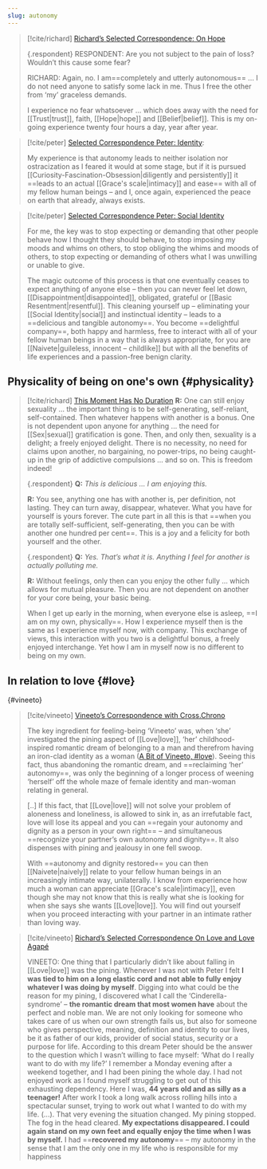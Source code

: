 ```yaml
---
slug: autonomy
---
```


> [!cite/richard] [Richard’s Selected Correspondence: On Hope](https://www.actualfreedom.com.au/richard/selectedcorrespondence/sc-hope.htm)
> 
> {.respondent}
> RESPONDENT: Are you not subject to the pain of loss? Wouldn’t this cause some fear?
> 
> RICHARD: Again, no. I am==completely and utterly autonomous== ... I do not need anyone to satisfy some lack in me. Thus I free the other from ‘my’ graceless demands.
> 
> I experience no fear whatsoever ... which does away with the need for [[Trust|trust]], faith, [[Hope|hope]] and [[Belief|belief]]. This is my on-going experience twenty four hours a day, year after year.



> [!cite/peter] [Selected Correspondence Peter: Identity](http://www.actualfreedom.com.au/actualism/peter/selected-correspondence/corr-identity.htm):
> 
> My experience is that autonomy leads to neither isolation nor ostracization as I feared it would at some stage, but if it is pursued [[Curiosity-Fascination-Obsession|diligently and persistently]] it ==leads to an actual [[Grace's scale|intimacy]] and ease== with all of my fellow human beings – and I, once again, experienced the peace on earth that already, always exists.

> [!cite/peter] [Selected Correspondence Peter: Social Identity](https://actualfreedom.com.au/actualism/peter/selected-correspondence/corr-socialidentity2.htm)
> 
> For me, the key was to stop expecting or demanding that other people behave how I thought they should behave, to stop imposing my moods and whims on others, to stop obliging the whims and moods of others, to stop expecting or demanding of others what I was unwilling or unable to give.
> 
> The magic outcome of this process is that one eventually ceases to expect anything of anyone else – then you can never feel let down, [[Disappointment|disappointed]], obligated, grateful or [[Basic Resentment|resentful]]. This cleaning yourself up – eliminating your [[Social Identity|social]] and instinctual identity – leads to a ==delicious and tangible autonomy==. You become ==delightful company==, both happy and harmless, free to interact with all of your fellow human beings in a way that is always appropriate, for you are [[Naivete|guileless, innocent – childlike]] but with all the benefits of life experiences and a passion-free benign clarity.

## Physicality of being on one's own {#physicality}

> [!cite/richard] [This Moment Has No Duration](https://www.actualfreedom.com.au/richard/audiotapeddialogues/thismomenthasnoduration.htm)
> **R:** One can still enjoy sexuality ... the important thing is to be self-generating, self-reliant, self-contained. Then whatever happens with another is a bonus. One is not dependent upon anyone for anything ... the need for [[Sex|sexual]] gratification is gone. Then, and only then, sexuality is a delight; a freely enjoyed delight. There is no necessity, no need for claims upon another, no bargaining, no power-trips, no being caught-up in the grip of addictive compulsions ... and so on. This is freedom indeed!
> 
> {.respondent}
> **Q:** _This is delicious ... I am enjoying this._
> 
> **R:** You see, anything one has with another is, per definition, not lasting. They can turn away, disappear, whatever. What you have for yourself is yours forever. The cute part in all this is that ==when you are totally self-sufficient, self-generating, then you can be with another one hundred per cent==. This is a joy and a felicity for both yourself and the other.
> 
> {.respondent}
> **Q:** _Yes. That’s what it is. Anything I feel for another is actually polluting me._
> 
> **R:** Without feelings, only then can you enjoy the other fully ... which allows for mutual pleasure. Then you are not dependent on another for your core being, your basic being.
> 
> When I get up early in the morning, when everyone else is asleep, ==I am on my own, physically==. How I experience myself then is the same as I experience myself now, with company. This exchange of views, this interaction with you two is a delightful bonus, a freely enjoyed interchange. Yet how I am in myself now is no different to being on my own.

## In relation to love {#love}

{#vineeto}
> [!cite/vineeto] [Vineeto’s Correspondence with Cross.Chrono](https://actualfreedom.com.au/actualism/actualvineeto/crosscrono.htm)
> 
> The key ingredient for feeling-being ‘Vineeto’ was, when ‘she’ investigated the pining aspect of [[Love|love]], ‘her’ childhood-inspired romantic dream of belonging to a man and therefrom having an iron-clad identity as a woman ([A Bit of Vineeto, \#love](https://actualfreedom.com.au/actualism/vineeto/vineeto.htm#love)). Seeing this fact, thus abandoning the romantic dream, and ==reclaiming ‘her’ autonomy==, was only the beginning of a longer process of weening ‘herself’ off the whole maze of female identity and man-woman relating in general.
> 
> [..] If this fact, that [[Love|love]] will not solve your problem of aloneness and loneliness, is allowed to sink in, as an irrefutable fact, love will lose its appeal and you can ==regain your autonomy and dignity as a person in your own right== – and simultaneous ==recognize your partner’s own autonomy and dignity==. It also dispenses with pining and jealousy in one fell swoop.
> 
> With ==autonomy and dignity restored== you can then [[Naivete|naively]] relate to your fellow human beings in an increasingly intimate way, unilaterally. I know from experience how much a woman can appreciate [[Grace's scale|intimacy]], even though she may not know that this is really what she is looking for when she says she wants [[Love|love]]. You will find out yourself when you proceed interacting with your partner in an intimate rather than loving way.

> [!cite/vineeto] [Richard’s Selected Correspondence On Love and Love Agapé](https://actualfreedom.com.au/richard/selectedcorrespondence/sc-love.htm)
> 
> VINEETO: One thing that I particularly didn’t like about falling in [[Love|love]] was the pining. Whenever I was not with Peter I felt **I was tied to him on a long elastic cord and not able to fully enjoy whatever I was doing by myself**. Digging into what could be the reason for my pining, I discovered what I call the ‘Cinderella-syndrome’ – **the romantic dream that most women have** about the perfect and noble man. We are not only looking for someone who takes care of us when our own strength fails us, but also for someone who gives perspective, meaning, definition and identity to our lives, be it as father of our kids, provider of social status, security or a purpose for life. According to this dream Peter should be the answer to the question which I wasn’t willing to face myself: ‘What do I really want to do with my life?’ I remember a Monday evening after a weekend together, and I had been pining the whole day. I had not enjoyed work as I found myself struggling to get out of this exhausting dependency. Here I was, **44 years old and as silly as a teenager!** After work I took a long walk across rolling hills into a spectacular sunset, trying to work out what I wanted to do with my life. (...). That very evening the situation changed. My pining stopped. The fog in the head cleared. **My expectations disappeared. I could again stand on my own feet and equally enjoy the time when I was by myself.** I had ==**recovered my autonomy**== – my autonomy in the sense that I am the only one in my life who is responsible for my happiness